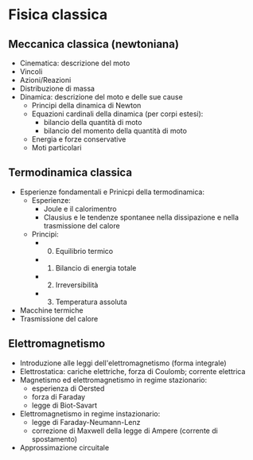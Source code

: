 # Fisica classica

## Meccanica classica (newtoniana)
- Cinematica: descrizione del moto
- Vincoli
- Azioni/Reazioni
- Distribuzione di massa
- Dinamica: descrizione del moto e delle sue cause
  - Principi della dinamica di Newton
  - Equazioni cardinali della dinamica (per corpi estesi):
    - bilancio della quantità di moto
    - bilancio del momento della quantità di moto
  - Energia e forze conservative
  - Moti particolari

## Termodinamica classica
- Esperienze fondamentali e Prinicpi della termodinamica:
  - Esperienze:
    - Joule e il calorimentro
    - Clausius e le tendenze spontanee nella dissipazione e nella trasmissione del calore
  - Principi:
    - 0. Equilibrio termico
    - 1. Bilancio di energia totale
    - 2. Irreversibilità
    - 3. Temperatura assoluta
- Macchine termiche
- Trasmissione del calore

## Elettromagnetismo
- Introduzione alle leggi dell'elettromagnetismo (forma integrale)
- Elettrostatica: cariche elettriche, forza di Coulomb; corrente elettrica
- Magnetismo ed elettromagnetismo in regime stazionario: 
  - esperienza di Oersted
  - forza di Faraday
  - legge di Biot-Savart
- Elettromagnetismo in regime instazionario:
  - legge di Faraday-Neumann-Lenz
  - correzione di Maxwell della legge di Ampere (corrente di spostamento)
- Approssimazione circuitale
